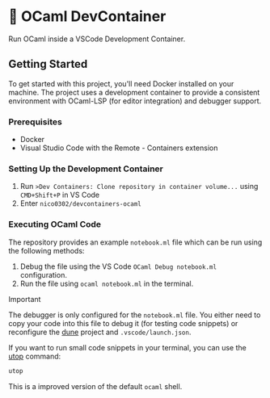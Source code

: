 # 🐪 OCaml DevContainer

Run OCaml inside a VSCode Development Container.

## Getting Started

To get started with this project, you'll need Docker installed on your machine. The project uses a development container to provide a consistent environment with OCaml-LSP (for editor integration) and debugger support.

### Prerequisites

- Docker
- Visual Studio Code with the Remote - Containers extension

### Setting Up the Development Container

1. Run `>Dev Containers: Clone repository in container volume...` using `CMD+Shift+P` in VS Code
2. Enter `nico0302/devcontainers-ocaml`

### Executing OCaml Code

The repository provides an example `notebook.ml` file which can be run using the following methods:

1. Debug the file using the VS Code `OCaml Debug notebook.ml` configuration.
2. Run the file using `ocaml notebook.ml` in the terminal.

> [!IMPORTANT]
> The debugger is only configured for the `notebook.ml` file. You either need to copy your code into this file to debug it (for testing code snippets) or reconfigure the [dune](https://dune.readthedocs.io/en/stable/quick-start.html) project and `.vscode/launch.json`.

If you want to run small code snippets in your terminal, you can use the [utop](https://github.com/ocaml-community/utop) command:

```bash
utop
```

This is a improved version of the default `ocaml` shell.